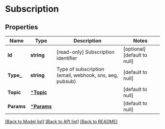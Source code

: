 # Subscription

## Properties
Name | Type | Description | Notes
------------ | ------------- | ------------- | -------------
**Id** | **string** | [read-only] Subscription identifier  | [optional] [default to null]
**Type_** | **string** | Type of subscription (email, webhook, sns, aeg, pubsub)  | [default to null]
**Topic** | [***Topic**](topic.md) |  | [default to null]
**Params** | [***Params**](params.md) |  | [default to null]

[[Back to Model list]](../README.md#documentation-for-models) [[Back to API list]](../README.md#documentation-for-api-endpoints) [[Back to README]](../README.md)



